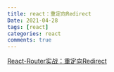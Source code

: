 ```yaml
---
title: react：重定向Redirect
Date: 2021-04-28
tags: [react]
categories: react
comments: true
---
```


[React-Router实战：重定向Redirect](https://blog.csdn.net/b954960630/article/details/88766222)